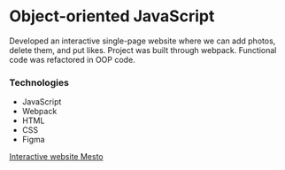 # Object-oriented JavaScript

Developed an interactive single-page website where we can add photos, delete them, and put likes.
Project was built through webpack. Functional code was refactored in OOP code.

### Technologies
* JavaScript
* Webpack
* HTML
* CSS
* Figma

[Interactive website Mesto](https://nikoloshgw.github.io/mesto/index.html)

